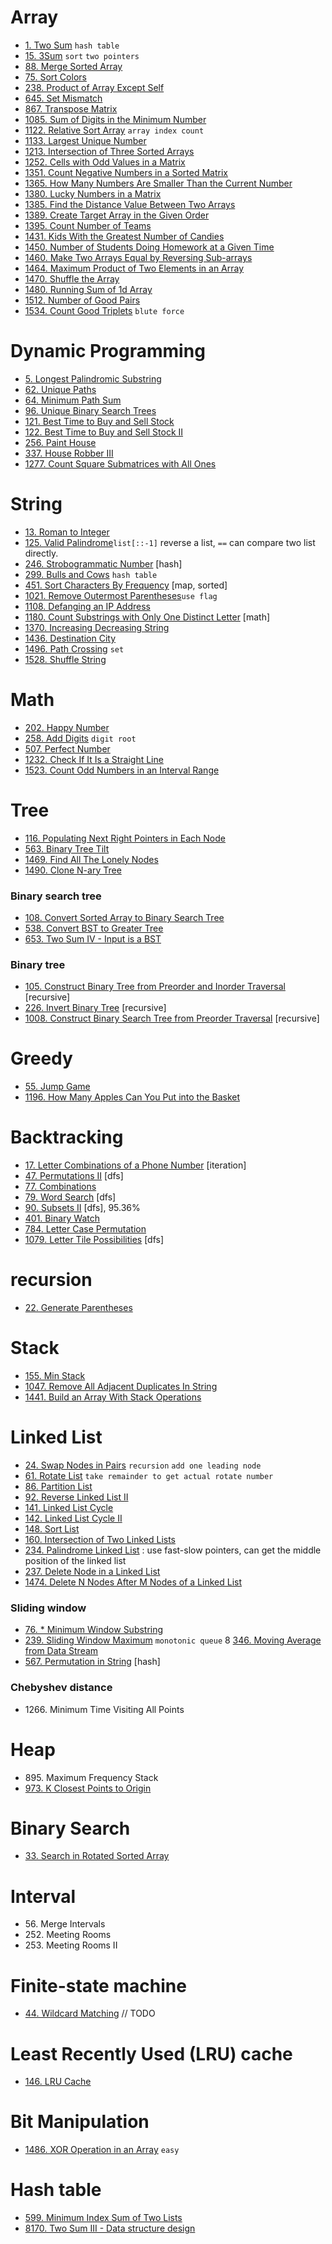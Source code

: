 # Array
* [1\. Two Sum](problems/two_sum.py) `hash table`
* [15\. 3Sum](problems/3_sum.py) `sort` `two pointers`
* [88\. Merge Sorted Array](problems/merge_sorted_array.py)
* [75\. Sort Colors](problems/sort_colors.py)
* [238\. Product of Array Except Self](problems/product_of_array_except_self.py)
* [645\. Set Mismatch](problems/set_mismatch.py)
* [867\. Transpose Matrix](problems/transpose_matrix.py)
* [1085\. Sum of Digits in the Minimum Number](problems/sum_of_digits_in_the_minimum_number.py)
* [1122\. Relative Sort Array](problems/relative_sort_array.py) `array index count`
* [1133\. Largest Unique Number](problems/largest_unique_number.py)
* [1213\. Intersection of Three Sorted Arrays](problems/intersection_of_three_sorted_arrays.py)
* [1252\. Cells with Odd Values in a Matrix](problems/cells_with_odd_values_in_a_matrix.py)
* [1351\. Count Negative Numbers in a Sorted Matrix](problems/count_negative_numbers_in_a_sorted_matrix.py)
* [1365\. How Many Numbers Are Smaller Than the Current Number](problems/how_many_numbers_are_smaller_than_the_current_number.py)
* [1380\. Lucky Numbers in a Matrix](problems/lucky_numbers_in_a_matrix.py)
* [1385\. Find the Distance Value Between Two Arrays](problems/find_the_distance_value_between_two_arrays.py)
* [1389\. Create Target Array in the Given Order](problems/create_target_array_in_the_given_order.py)
* [1395\. Count Number of Teams](problems/count_number_of_teams.py)
* [1431\. Kids With the Greatest Number of Candies](problems/kids_with_the_greatest_number_of_candies.py)
* [1450\. Number of Students Doing Homework at a Given Time](problems/number_of_students_doing_homework_at_a_given_time.py)
* [1460\. Make Two Arrays Equal by Reversing Sub-arrays](problems/make_two_arrays_equal_by_reversing_sub-arrays.py)
* [1464\. Maximum Product of Two Elements in an Array](problems/maximum_product_of_two_elements_in_an_array.py)
* [1470\. Shuffle the Array](problems/shuffle_the_array.py)
* [1480\. Running Sum of 1d Array](problems/running_sum_of_1d_array.py)
* [1512\. Number of Good Pairs](problems/number_of_good_pairs.py)
* [1534\. Count Good Triplets](problems/count_good_triplets.py) `blute force`

# Dynamic Programming
* [5\. Longest Palindromic Substring](problems/longest_palindromic_substring.py)
* [62\. Unique Paths](problems/unique_paths.py)
* [64\. Minimum Path Sum](problems/minimum_path_sum.py)
* [96\. Unique Binary Search Trees](problems/unique_binary_search_trees.py)
* [121\. Best Time to Buy and Sell Stock](problems/best_time_to_buy_and_sell_stock.py)
* [122\. Best Time to Buy and Sell Stock II](problems/best_time_to_buy_and_sell_stock_II.py)
* [256\. Paint House](problems/paint_house.py)
* [337\. House Robber III](problems/house_robber_III.py)
* [1277\. Count Square Submatrices with All Ones](problems/count_square_submatrices_with_all_ones.py)

# String
* [13\. Roman to Integer](problems/roman_to_integer.py)
* [125\. Valid Palindrome](problems/valid_palindrome.py)`list[::-1]` reverse a list, `==` can compare two list directly.
* [246\. Strobogrammatic Number](problems/strobogrammatic_number.py) [hash]
* [299\. Bulls and Cows](problems/bulls_and_cows.py) `hash table`
* [451\. Sort Characters By Frequency](problems/sort_characters_by_frequency.py) [map, sorted]
* [1021\. Remove Outermost Parentheses](problems/remove_outermost_parentheses.py)`use flag`
* [1108\. Defanging an IP Address](problems/defanging_an_ip_address.py)
* [1180\. Count Substrings with Only One Distinct Letter](problems/count_substrings_with_only_one_distinct_letter.py) [math]
* [1370\. Increasing Decreasing String](problems/increasing_decreasing_string.py)
* [1436\. Destination City](problems/destination_city.py)
* [1496\. Path Crossing](problems/path_crossing.py) `set`
* [1528\. Shuffle String](problems/shuffle_string.py)

# Math
* [202\. Happy Number](problems/happy_number.py)
* [258\. Add Digits](problems/add_digits.py) `digit root`
* [507\. Perfect Number](problems/perfect_number.py)
* [1232\. Check If It Is a Straight Line](problems/check_if_it_is_a_straight_line.py)
* [1523\. Count Odd Numbers in an Interval Range](problems/count_odd_numbers_in_an_interval_range.py)

# Tree
* [116\. Populating Next Right Pointers in Each Node](problems/populating_next_right_pointers_in_each_node.py)
* [563\. Binary Tree Tilt](problems/binary_tree_tilt.py)
* [1469\. Find All The Lonely Nodes](problems/find_all_the_lonely_nodes.py)
* [1490\. Clone N-ary Tree](problems/clone_N-ary_tree.py)

### Binary search tree
* [108\. Convert Sorted Array to Binary Search Tree](problems/convert_sorted_array_to_binary_search_tree.py)
* [538\. Convert BST to Greater Tree](problems/convert_BST_to_greater_tree.py)
* [653\. Two Sum IV - Input is a BST](problems/two_sum_IV-input_is_a_BST.py)
### Binary tree
* [105\. Construct Binary Tree from Preorder and Inorder Traversal](problems/construct_binary_tree_from_preorder_and_inorder_traversal.py) [recursive]
* [226\. Invert Binary Tree](problems/invert_binary_tree.py) [recursive]
* [1008\. Construct Binary Search Tree from Preorder Traversal](problems/construct_binary_search_tree_from_preorder_traversal.py) [recursive]

# Greedy
* [55\. Jump Game](problems/jump_game.py)
* [1196\. How Many Apples Can You Put into the Basket](problems/how_namy_apples_can_you_put_into_the_basket.py)

# Backtracking
* [17\. Letter Combinations of a Phone Number](problems/letter_combinations_of_a_phone_number.py) [iteration]
* [47\. Permutations II](problems/permutations_II.py) [dfs]
* [77\. Combinations](problems/combinations.py)
* [79\. Word Search](problems/work_search.py) [dfs]
* [90\. Subsets II](problems/subsets_II.py) [dfs], 95.36%
* [401\. Binary Watch](problems/binary_watch.py)
* [784\. Letter Case Permutation](problems/letter_case_permutation.py)
* [1079\. Letter Tile Possibilities](problems/letter_tile_possibilities.py)  [dfs]

# recursion
* [22\. Generate Parentheses](problems/generate_parentheses.py)

# Stack
* [155\. Min Stack](problems/min_stack.py)
* [1047\. Remove All Adjacent Duplicates In String](problems/remove_all_adjacent_duplicates_in_string.py)
* [1441\. Build an Array With Stack Operations](problems/build_an_array_with_stack_operations.py)

# Linked List
* [24\. Swap Nodes in Pairs](problems/swap_nodes_in_pairs.py) `recursion` `add one leading node`
* [61\. Rotate List](problems/rotate_list.py) `take remainder to get actual rotate number`
* [86\. Partition List](problems/partition_list.py)
* [92\. Reverse Linked List II](problems/reverse_linked_list_II.py)
* [141\. Linked List Cycle](problems/linked_list_cycle.py)
* [142\. Linked List Cycle II](problems/linked_list_cycle_II.py)
* [148\. Sort List](problems/sort_list.py)
* [160\. Intersection of Two Linked Lists](problems/intersection_of_two_linked_lists.py)
* [234\. Palindrome Linked List](problems/palindrome_linked_list.py) : use fast-slow pointers, can get the middle position of the linked list
* [237\. Delete Node in a Linked List](problems/delete_node_in_a_linked_list.py)
* [1474\. Delete N Nodes After M Nodes of a Linked List](problems/delete_N_nodes_after_M_nodes_of_a_linked_list.py)

### Sliding window
* [76\. * Minimum Window Substring](problems/minimum_window_substring.py) 
* [239\. Sliding Window Maximum](problems/sliding_window_maximum.py) `monotonic queue` 
8 [346\. Moving Average from Data Stream](problems/moving_average_from_data_stream.py)
* [567\. Permutation in String](problems/permutation_in_string.py) [hash]

### Chebyshev distance
* 1266\. Minimum Time Visiting All Points

# Heap
* 895\. Maximum Frequency Stack
* [973\. K Closest Points to Origin](problems/K_Closest_points_to_origin.py)

# Binary Search
* [33\. Search in Rotated Sorted Array](problems/search_in_rotated_sorted_array.py)

# Interval
* 56\. Merge Intervals
* 252\. Meeting Rooms
* 253\. Meeting Rooms II

# Finite-state machine
* [44\. Wildcard Matching](problems/wildcard_matching.py) // TODO

# Least Recently Used (LRU) cache
* [146\. LRU Cache](problems/LRU_cache.py)

# Bit Manipulation
* [1486\. XOR Operation in an Array](problems/XOR_operation_in_a_array.py) `easy`

# Hash table
* [599\. Minimum Index Sum of Two Lists](problems/minimum_index_sum_of_two_lists.py)
* [8170\. Two Sum III - Data structure design](problems/two_sum_III_-_data_structure_design.py)
